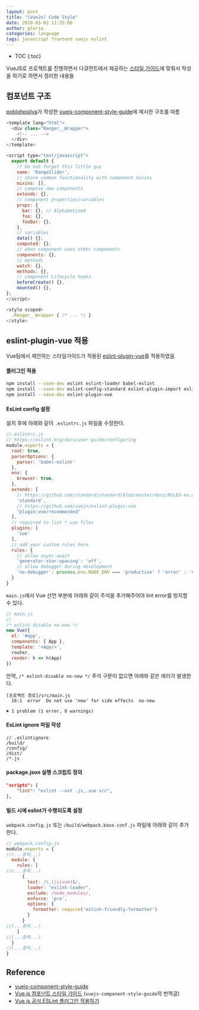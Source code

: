 ```yaml
---
layout: post
title: "(VueJs) Code Style"
date: 2018-03-02 11:35:00
author: gloria
categories: language
tags: javascript frontend vuejs eslint
---
```


* TOC
{:toc}

VueJS로 프로젝트를 진행하면서 다큐먼트에서 제공하는 [스타일 가이드](https://kr.vuejs.org/v2/style-guide/)에 맞춰서 작성을 하기로 하면서 정리한 내용들

## 컴포넌트 구조
[poblohpsilva](https://github.com/pablohpsilva)가 작성한
[vuejs-component-style-guide](https://github.com/pablohpsilva/vuejs-component-style-guide)에 제시한 구조를 따름
```javascript
<template lang="html">
  <div class="Ranger__Wrapper">
    <!-- ... -->
  </div>
</template>

<script type="text/javascript">
  export default {
    // Do not forget this little guy
    name: 'RangeSlider',
    // share common functionality with component mixins
    mixins: [],
    // compose new components
    extends: {},
    // component properties/variables
    props: {
      bar: {}, // Alphabetized
      foo: {},
      fooBar: {},
    },
    // variables
    data() {},
    computed: {},
    // when component uses other components
    components: {},
    // methods
    watch: {},
    methods: {},
    // component Lifecycle hooks
    beforeCreate() {},
    mounted() {},
};
</script>

<style scoped>
  .Ranger__Wrapper { /* ... */ }
</style>
```

## eslint-plugin-vue 적용
Vue팀에서 제안하는 스타일가이드가 적용된 [eslint-plugin-vue](https://github.com/vuejs/eslint-plugin-vue)를 적용하였음

#### 플러그인 적용
```bash
npm install --save-dev eslint eslint-loader babel-eslint
npm install --save-dev eslint-config-standard eslint-plugin-import eslint-plugin-node eslint-plugin-promise eslint-plugin-standard eslint-friendly-formatter
npm install --save-dev eslint-plugin-vue
```

#### EsLint config 설정
설치 후에 아래와 같이 `.eslintrc.js` 파일을 수정한다.
```javascript
//.eslintrc.js
// https://eslint.org/docs/user-guide/configuring
module.exports = {
  root: true,
  parserOptions: {
    parser: 'babel-eslint'
  },
  env: {
    browser: true,
  },
  extends: [
    // https://github.com/standard/standard/blob/master/docs/RULES-en.md
    'standard',
    // https://github.com/vuejs/eslint-plugin-vue
    "plugin:vue/recommended"
  ],
  // required to lint *.vue files
  plugins: [
    'vue'
  ],
  // add your custom rules here
  rules: {
    // allow async-await
    'generator-star-spacing': 'off',
    // allow debugger during development
    'no-debugger': process.env.NODE_ENV === 'production' ? 'error' : 'off'
  }
}
```

`main.js`에서 Vue 선언 부분에 아래와 같이 주석을 추가해주어야 lint error를 방지할 수 있다.
```javascript
// main.js
//
/* eslint-disable no-new */
new Vue({
  el: '#app',
  components: { App },
  template: '<App/>',
  router,
  render: h => h(App)
})
```

만약, `/* eslint-disable no-new */` 주석 구문이 없으면 아래와 같은 에러가 발생한다.
```
[프로젝트 경로]/src/main.js
  16:1  error  Do not use 'new' for side effects  no-new

✖ 1 problem (1 error, 0 warnings)
```

#### EsLint ignore 파일 작성
```
// .eslintignore
/build/
/config/
/dist/
/*.js
```

#### package.json 실행 스크립트 정의
```json
"scripts": {
    "lint": "eslint --ext .js,.vue src",
},
```

#### 빌드 시에 eslint가 수행되도록 설정
`webpack.config.js` 또는 `/build/webpack.base.conf.js` 파일에 아래와 같이 추가한다.
```javascript
// webpack.config.js
module.exports = {
//(...중략...)
  module: {
    rules: [
//(...중략...)
      {
        test: /\.(js|vue)$/,
        loader: "eslint-loader",
        exclude: /node_modules/,
        enforce: 'pre',
        options: {
          formatter: require('eslint-friendly-formatter')
        }
      }
//(...중략...)      
    ]
//(...중략...)    
  }
//(...중략...)
}
```


## Reference
- [vuejs-component-style-guide](https://github.com/pablohpsilva/vuejs-component-style-guide)
- [Vue.js 컴포넌트 스타일 가이드](http://vuejs.kr/jekyll/update/2017/03/13/vuejs-component-style-guide/) (`vuejs-component-style-guide`의 번역글)
- [Vue.js 공식 ESLint 플러그인 적용하기](http://vuejs.kr/vue/eslint/2017/12/03/eslint-plugin-vue/)

